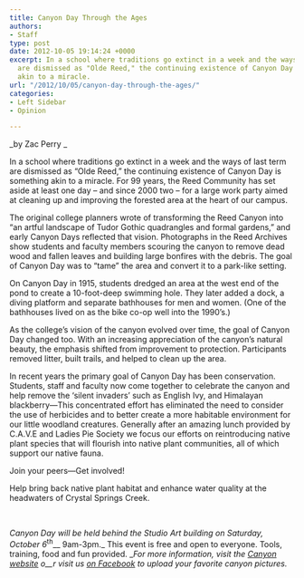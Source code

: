 ```yaml
---
title: Canyon Day Through the Ages
authors:
- Staff
type: post
date: 2012-10-05 19:14:24 +0000
excerpt: In a school where traditions go extinct in a week and the ways of last term
  are dismissed as "Olde Reed," the continuing existence of Canyon Day is something
  akin to a miracle.
url: "/2012/10/05/canyon-day-through-the-ages/"
categories:
- Left Sidebar
- Opinion

---
```

_by Zac Perry _

In a school where traditions go extinct in a week and the ways of last term are dismissed as &#8220;Olde Reed,&#8221; the continuing existence of Canyon Day is something akin to a miracle. For 99 years, the Reed Community has set aside at least one day – and since 2000 two &#8211; for a large work party aimed at cleaning up and improving the forested area at the heart of our campus.

The original college planners wrote of transforming the Reed Canyon into “an artful landscape of Tudor Gothic quadrangles and formal gardens,” and early Canyon Days reflected that vision. Photographs in the Reed Archives show students and faculty members scouring the canyon to remove dead wood and fallen leaves and building large bonfires with the debris. The goal of Canyon Day was to &#8220;tame&#8221; the area and convert it to a park-like setting.

On Canyon Day in 1915, students dredged an area at the west end of the pond to create a 10-foot-deep swimming hole. They later added a dock, a diving platform and separate bathhouses for men and women. (One of the bathhouses lived on as the bike co-op well into the 1990&#8217;s.)

As the college&#8217;s vision of the canyon evolved over time, the goal of Canyon Day changed too. With an increasing appreciation of the canyon&#8217;s natural beauty, the emphasis shifted from improvement to protection. Participants removed litter, built trails, and helped to clean up the area.

In recent years the primary goal of Canyon Day has been conservation. Students, staff and faculty now come together to celebrate the canyon and help remove the ‘silent invaders’ such as English Ivy, and Himalayan blackberry—This concentrated effort has eliminated the need to consider the use of herbicides and to better create a more habitable environment for our little woodland creatures. Generally after an amazing lunch provided by C.A.V.E and Ladies Pie Society we focus our efforts on reintroducing native plant species that will flourish into native plant communities, all of which support our native fauna.

Join your peers—Get involved!

Help bring back native plant habitat and enhance water quality at the headwaters of Crystal Springs Creek.

&nbsp;

_Canyon Day will be held behind the Studio Art building on _Saturday, October 6__<sup>th</sup>__ 9am-3pm._ This event is free and open to everyone. Tools, training, food and fun provided. __For more information, visit the [Canyon website][1] o__r visit us [on Facebook][1] to upload your favorite canyon pictures._

&nbsp;

 [1]: http://www.facebook.com/pages/Reed-Canyon/246846765340158?fref=ts